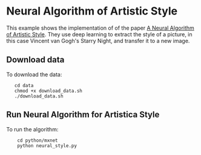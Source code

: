 # Neural Algorithm of Artistic Style

This example shows the implementation of of the paper [A Neural Algorithm of Artistic Style](http://arxiv.org/abs/1508.06576). They use deep learning to extract the style of a picture, in this case Vincent van Gogh's Starry Night, and transfer it to a new image. 


## Download data
To download the data:

       cd data
       chmod +x download_data.sh
       ./download_data.sh

## Run Neural Algorithm for Artistica Style

To run the algorithm:
    
        cd python/mxnet  
        python neural_style.py  

